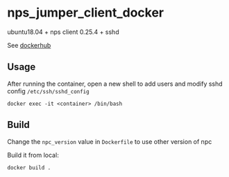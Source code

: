 # nps_jumper_client_docker

ubuntu18.04 + nps client 0.25.4 + sshd

See [dockerhub](https://hub.docker.com/r/zaberchann/nps_jumper_client)

## Usage
After running the container, open a new shell to add users and modify sshd config `/etc/ssh/sshd_config`
```
docker exec -it <container> /bin/bash
``` 

## Build
Change the `npc_version` value in `Dockerfile` to use other version of npc

Build it from local:
```
docker build .
```